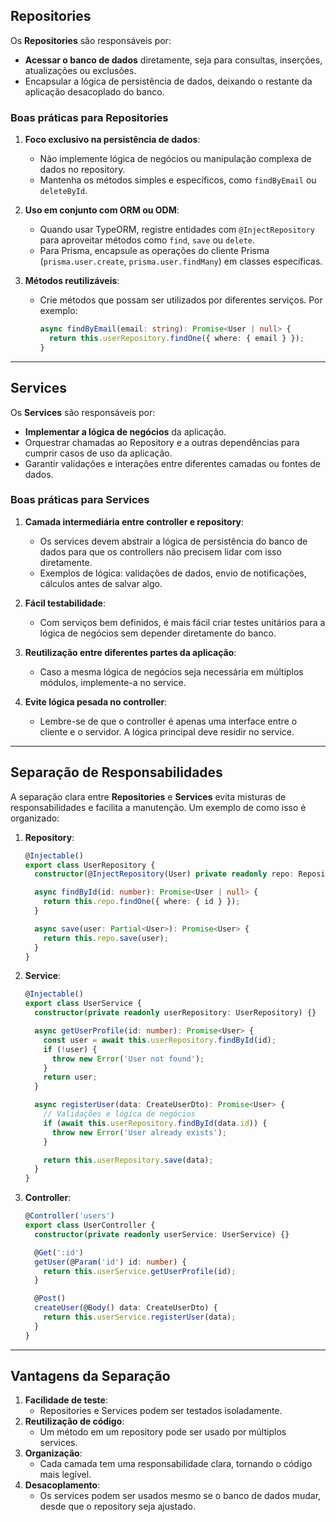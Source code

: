 ## **Repositories**
Os **Repositories** são responsáveis por:
- **Acessar o banco de dados** diretamente, seja para consultas, inserções, atualizações ou exclusões.
- Encapsular a lógica de persistência de dados, deixando o restante da aplicação desacoplado do banco.

### **Boas práticas para Repositories**
1. **Foco exclusivo na persistência de dados**:
   - Não implemente lógica de negócios ou manipulação complexa de dados no repository.
   - Mantenha os métodos simples e específicos, como `findByEmail` ou `deleteById`.

2. **Uso em conjunto com ORM ou ODM**:
   - Quando usar TypeORM, registre entidades com `@InjectRepository` para aproveitar métodos como `find`, `save` ou `delete`.
   - Para Prisma, encapsule as operações do cliente Prisma (`prisma.user.create`, `prisma.user.findMany`) em classes específicas.

3. **Métodos reutilizáveis**:
   - Crie métodos que possam ser utilizados por diferentes serviços. Por exemplo:
     ```typescript
     async findByEmail(email: string): Promise<User | null> {
       return this.userRepository.findOne({ where: { email } });
     }
     ```

---

## **Services**
Os **Services** são responsáveis por:
- **Implementar a lógica de negócios** da aplicação.
- Orquestrar chamadas ao Repository e a outras dependências para cumprir casos de uso da aplicação.
- Garantir validações e interações entre diferentes camadas ou fontes de dados.

### **Boas práticas para Services**
1. **Camada intermediária entre controller e repository**:
   - Os services devem abstrair a lógica de persistência do banco de dados para que os controllers não precisem lidar com isso diretamente.
   - Exemplos de lógica: validações de dados, envio de notificações, cálculos antes de salvar algo.

2. **Fácil testabilidade**:
   - Com serviços bem definidos, é mais fácil criar testes unitários para a lógica de negócios sem depender diretamente do banco.

3. **Reutilização entre diferentes partes da aplicação**:
   - Caso a mesma lógica de negócios seja necessária em múltiplos módulos, implemente-a no service.

4. **Evite lógica pesada no controller**:
   - Lembre-se de que o controller é apenas uma interface entre o cliente e o servidor. A lógica principal deve residir no service.

---

## **Separação de Responsabilidades**
A separação clara entre **Repositories** e **Services** evita misturas de responsabilidades e facilita a manutenção. Um exemplo de como isso é organizado:

1. **Repository**:
   ```typescript
   @Injectable()
   export class UserRepository {
     constructor(@InjectRepository(User) private readonly repo: Repository<User>) {}

     async findById(id: number): Promise<User | null> {
       return this.repo.findOne({ where: { id } });
     }

     async save(user: Partial<User>): Promise<User> {
       return this.repo.save(user);
     }
   }
   ```

2. **Service**:
   ```typescript
   @Injectable()
   export class UserService {
     constructor(private readonly userRepository: UserRepository) {}

     async getUserProfile(id: number): Promise<User> {
       const user = await this.userRepository.findById(id);
       if (!user) {
         throw new Error('User not found');
       }
       return user;
     }

     async registerUser(data: CreateUserDto): Promise<User> {
       // Validações e lógica de negócios
       if (await this.userRepository.findById(data.id)) {
         throw new Error('User already exists');
       }

       return this.userRepository.save(data);
     }
   }
   ```

3. **Controller**:
   ```typescript
   @Controller('users')
   export class UserController {
     constructor(private readonly userService: UserService) {}

     @Get(':id')
     getUser(@Param('id') id: number) {
       return this.userService.getUserProfile(id);
     }

     @Post()
     createUser(@Body() data: CreateUserDto) {
       return this.userService.registerUser(data);
     }
   }
   ```

---

## **Vantagens da Separação**
1. **Facilidade de teste**:
   - Repositories e Services podem ser testados isoladamente.
2. **Reutilização de código**:
   - Um método em um repository pode ser usado por múltiplos services.
3. **Organização**:
   - Cada camada tem uma responsabilidade clara, tornando o código mais legível.
4. **Desacoplamento**:
   - Os services podem ser usados mesmo se o banco de dados mudar, desde que o repository seja ajustado.